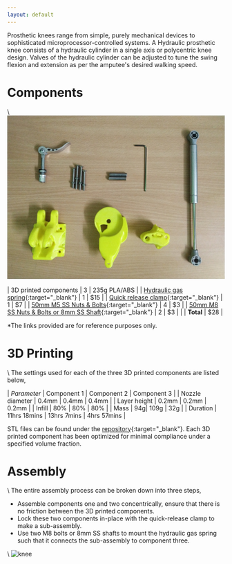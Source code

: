 ```yaml
---
layout: default
---
```

Prosthetic knees range from simple, purely mechanical devices to sophisticated microprocessor-controlled systems. A Hydraulic prosthetic knee consists of a hydraulic cylinder in a single axis or polycentric knee design. Valves of the hydraulic cylinder can be adjusted to tune the swing flexion and extension as per the amputee's desired walking speed.

# Components
\\
![components](assets/img/knee-components.jpg)

| 3D printed components | 3 | 235g PLA/ABS |
| [Hydraulic gas spring](https://www.amazon.com/s?k=hydraulic+gas+spring&ref=nb_sb_noss_1){:target="_blank"} | 1 | $15 |
| [Quick release clamp](https://www.amazon.com/s?k=quick+release+clamp+bolt&ref=nb_sb_noss_2){:target="_blank"} | 1 | $7 |
| [50mm M5 SS Nuts & Bolts](https://www.amazon.com/s?k=m5+50mm+bolt&ref=nb_sb_noss_2){:target="_blank"} | 4 | $3 |
| [50mm M8 SS Nuts & Bolts or 8mm SS Shaft](https://www.amazon.com/s?k=m8+bolt&ref=nb_sb_noss_2){:target="_blank"} | 2 | $3 |
| | **Total** | $28 |

*The links provided are for reference purposes only.

# 3D Printing

\\
The settings used for each of the three 3D printed components are listed below,

| *Parameter* | Component 1 | Component 2 | Component 3 |
| Nozzle diameter | 0.4mm | 0.4mm | 0.4mm |
| Layer height | 0.2mm | 0.2mm | 0.2mm |
| Infill | 80% | 80% | 80% |
| Mass | 94g| 109g | 32g |
| Duration | 11hrs 18mins | 13hrs 7mins | 4hrs 57mins  |

STL files can be found under the [repository](https://github.com/homebrew-bionics/Mark-I){:target="_blank"}. Each 3D printed component has been optimized for minimal compliance under a specified volume fraction.

# Assembly

\\
The entire assembly process can be broken down into three steps,
* Assemble components one and two concentrically, ensure that there is no friction between the 3D printed components.
* Lock these two components in-place with the quick-release clamp to make a sub-assembly.
* Use two M8 bolts or 8mm SS shafts to mount the hydraulic gas spring such that it connects the sub-assembly to component three.

\\
![knee](assets/img/knee.jpg)
